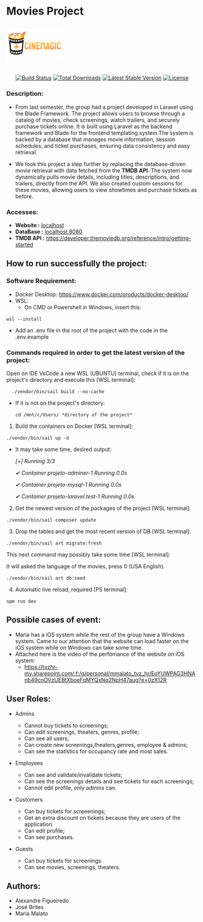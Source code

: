 # Movies Project <p align="start"><a href="https://laravel.com" target="_blank"><img src="resources/img/logotipo.png" width="150" alt="Cinemagic Logo"></a></p>

<p align="center">
<a href="https://github.com/laravel/framework/actions"><img src="https://github.com/laravel/framework/workflows/tests/badge.svg" alt="Build Status"></a>
<a href="https://packagist.org/packages/laravel/framework"><img src="https://img.shields.io/packagist/dt/laravel/framework" alt="Total Downloads"></a>
<a href="https://packagist.org/packages/laravel/framework"><img src="https://img.shields.io/packagist/v/laravel/framework" alt="Latest Stable Version"></a>
<a href="https://packagist.org/packages/laravel/framework"><img src="https://img.shields.io/packagist/l/laravel/framework" alt="License"></a>
</p>

### Description:
- From last semester, the group had a project developed in Laravel using the Blade Framework. The project allows users to browse through a catalog of movies, check screenings, watch trailers, and securely purchase tickets online. It is built using Laravel as the backend framework and Blade for the frontend templating system.The system is backed by a database that manages movie information, session schedules, and ticket purchases, ensuring data consistency and easy retrieval.

- We took this project a step further by replacing the database-driven movie retrieval with data fetched from the **TMDB API**. The system now dynamically pulls movie details, including titles, descriptions, and trailers, directly from the API. We also created custom sessions for these movies, allowing users to view showtimes and purchase tickets as before.

### Accesses: 
 -  **Website :**   [localhost](http://localhost)
 -  **DataBase :**  [localhost:8080](http://localhost:8080)
 -  **TMDB API :**  https://developer.themoviedb.org/reference/intro/getting-started
  


## How to run successfully the project:

### Software Requirement:
- Docker Desktop: https://www.docker.com/products/docker-desktop/
- WSL:
  - On CMD or Powershell in Windows, insert this:
```
wsl --install
```
- Add an .env file in the root of the project with the code in the .env.example
  

### Commands required in order to get the latest version of the project:

Open on IDE VsCode a new WSL (UBUNTU) terminal, check if it is on the project's directory and execute this [WSL terminal]:
  
```
  ./vendor/bin/sail build --no-cache
```
- If it is not on the project's directory:
    ```
    cd /mnt/c/Users/ *directory of the project*
    ```
1. Build the containers on Docker [WSL terminal]:
   
```
./vendor/bin/sail up -d
```
- It may take some time, desired output: 
    <em>
    <p>[+] Running 3/3 </p>
    <p> ✔ Container projeto-adminer-1       Running                                         0.0s </p>
    <p> ✔ Container projeto-mysql-1         Running                                         0.0s </p>
    <p> ✔ Container projeto-laravel.test-1  Running                                         0.0s</p>
    </em>
    
2. Get the newest version of the packages of the project [WSL terminal]:

```
./vendor/bin/sail composer update 
```

3. Drop the tables and get the most recent version of DB [WSL terminal]:

```
./vendor/bin/sail art migrate:fresh
```
   This next command may possibly take some time [WSL terminal]:
   <p>It will asked the language of the movies, press 0 (USA English).</p>

```
./vendor/bin/sail art db:seed
```

4. Automatic live reload, required [PS terminal]: 
```
npm run dev
```
 

## Possible cases of event:

- Maria has a iOS system while the rest of the group have a Windows system. Came to our attention that the website can load faster on the iOS system while on Windows can take some time.
- Attached here is the video of the perfomance of the website on iOS system:
  - https://tvzhr-my.sharepoint.com/:f:/g/personal/mmalato_tvz_hr/EoYUWPAG3HNAnb49cnOVzUEBtXboeFqMYQxNq2NpH47aug?e=0zX12R

## User Roles:

- Admins
  - Cannot buy tickets to screenings;
  - Can edit screenings, theaters, genres, profile;
  - Can see all users;
  - Can create new screenings,theaters,genres, employee & admins;
  - Can see the statistics for occupancy rate and most sales.

- Employees
  - Can see and validate/invalidate tickets;
  - Can see the screenings details and see tickets for each screenings;
  - Cannot edit profile, only admins can.
    
- Customers
  - Can buy tickets for screeenings;
  - Get an extra discount on tickets because they are users of the application.
  - Can edit profile;
  - Can see purchases.
    
- Guests
  - Can buy tickets for screenings.
  - Can see movies, screenings, theaters.

## Authors:

- Alexandre Figueiredo
- José Brites
- Maria Malato

